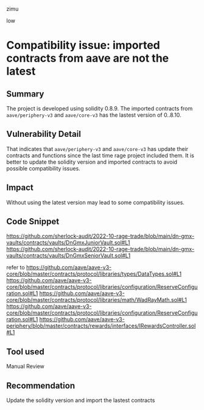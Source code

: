 zimu

low

# Compatibility issue: imported contracts from aave are not the latest

## Summary
The project is developed using solidity 0.8.9.  The imported contracts from `aave/periphery-v3` and `aave/core-v3` has the lastest version of 0..8.10.

## Vulnerability Detail
That indicates that `aave/periphery-v3` and `aave/core-v3` has update their contracts and functions since the last time rage project included them. It is better to update the solidity version and imported contracts to avoid possible compatibility issues.

## Impact
Without using the latest version may lead to some compatibility issues.

## Code Snippet
https://github.com/sherlock-audit/2022-10-rage-trade/blob/main/dn-gmx-vaults/contracts/vaults/DnGmxJuniorVault.sol#L1
https://github.com/sherlock-audit/2022-10-rage-trade/blob/main/dn-gmx-vaults/contracts/vaults/DnGmxSeniorVault.sol#L1

refer to
https://github.com/aave/aave-v3-core/blob/master/contracts/protocol/libraries/types/DataTypes.sol#L1
https://github.com/aave/aave-v3-core/blob/master/contracts/protocol/libraries/configuration/ReserveConfiguration.sol#L1
https://github.com/aave/aave-v3-core/blob/master/contracts/protocol/libraries/math/WadRayMath.sol#L1
https://github.com/aave/aave-v3-core/blob/master/contracts/protocol/libraries/configuration/ReserveConfiguration.sol#L1
https://github.com/aave/aave-v3-periphery/blob/master/contracts/rewards/interfaces/IRewardsController.sol#L1

## Tool used
Manual Review

## Recommendation
Update the solidity version and import the lastest contracts